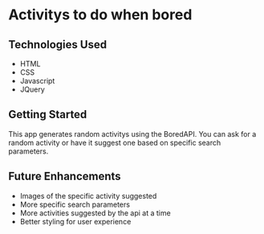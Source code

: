 # Activitys to do when bored

## Technologies Used
- HTML
- CSS
- Javascript
- JQuery

<!-- img goes here -->

## Getting Started
<!-- link to website -->
This app generates random activitys using the BoredAPI. You can ask for a random activity or have it suggest one based on specific search parameters. 

## Future Enhancements
- Images of the specific activity suggested
- More specific search parameters
- More activities suggested by the api at a time
- Better styling for user experience